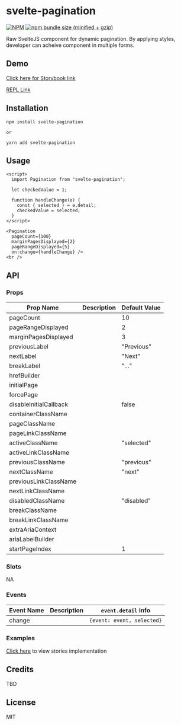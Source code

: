 # svelte-pagination

[![NPM](https://img.shields.io/npm/v/svelte-pagination.svg)](https://www.npmjs.com/package/svelte-pagination)
[![npm bundle size (minified + gzip)](https://img.shields.io/bundlephobia/minzip/svelte-pagination.svg)](https://www.npmjs.com/package/svelte-pagination)

Raw SvelteJS component for dynamic pagination. By applying styles, developer can acheive component in multiple forms.

## Demo

[Click here for Storybook link](https://svelte-pagination.netlify.app/)

[REPL Link](https://svelte.dev/repl/20e93c193d6d4a9e922465f684fb1539)

## Installation

```
npm install svelte-pagination

or

yarn add svelte-pagination
```

## Usage

```
<script>
  import Pagination from "svelte-pagination";

  let checkedValue = 1;

  function handleChange(e) {
    const { selected } = e.detail;
    checkedValue = selected;
  }
</script>

<Pagination
  pageCount={100}
  marginPagesDisplayed={2}
  pageRangeDisplayed={5}
  on:change={handleChange} />
<br />

```

## API

### Props

| Prop Name              | Description | Default Value |
| ---------------------- | ----------- | ------------- |
| pageCount              |             | 10            |
| pageRangeDisplayed     |             | 2             |
| marginPagesDisplayed   |             | 3             |
| previousLabel          |             | "Previous"    |
| nextLabel              |             | "Next"        |
| breakLabel             |             | "..."         |
| hrefBuilder            |             |               |
| initialPage            |             |               |
| forcePage              |             |               |
| disableInitialCallback |             | false         |
| containerClassName     |             |               |
| pageClassName          |             |               |
| pageLinkClassName      |             |               |
| activeClassName        |             | "selected"    |
| activeLinkClassName    |             |               |
| previousClassName      |             | "previous"    |
| nextClassName          |             | "next"        |
| previousLinkClassName  |             |               |
| nextLinkClassName      |             |               |
| disabledClassName      |             | "disabled"    |
| breakClassName         |             |               |
| breakLinkClassName     |             |               |
| extraAriaContext       |             |               |
| ariaLabelBuilder       |             |               |
| startPageIndex         |             | 1             |

### Slots

NA

### Events

| Event Name | Description | `event.detail` info        |
| ---------- | ----------- | -------------------------- |
| change     |             | `{event: event, selected}` |

### Examples

[Click here](https://github.com/thecodejack/svelte-pagination/tree/master/stories/views) to view stories implementation

## Credits

TBD

## License

MIT
